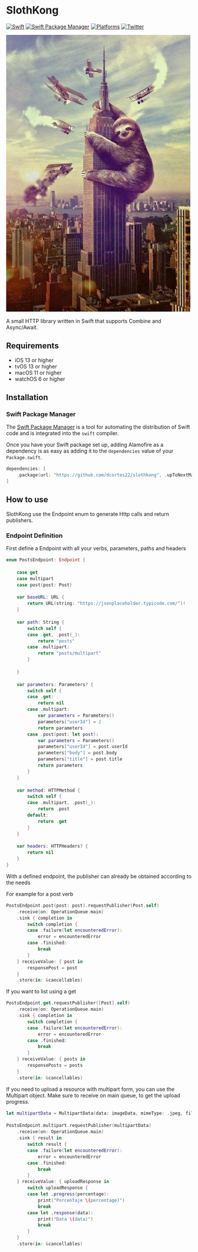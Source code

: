 # SlothKong

[![Swift](https://img.shields.io/badge/Swift-5.3_5.4_5.5-orange?style=flat-square)](https://img.shields.io/badge/Swift-5.3_5.4_5.5-Orange?style=flat-square)
[![Swift Package Manager](https://img.shields.io/badge/Swift_Package_Manager-compatible-orange?style=flat-square)](https://img.shields.io/badge/Swift_Package_Manager-compatible-orange?style=flat-square)
[![Platforms](https://img.shields.io/badge/Platforms-macOS_iOS_tvOS_watchOS-orange?style=flat-square)](https://img.shields.io/badge/Platforms-macOS_iOS_tvOS_watchOS-orange?style=flat-square)
[![Twitter](https://img.shields.io/badge/twitter-@dcortes22-blue.svg?style=flat-square)](https://twitter.com/dcortes22)

![SlothKong](https://raw.githubusercontent.com/dcortes22/slothkong/master/sloth.jpeg)

A small HTTP library written in Swift that supports Combine and Async/Await.

## Requirements

- iOS 13 or higher
- tvOS 13 or higher
- macOS 11 or higher
- watchOS 6 or higher

## Installation

### Swift Package Manager

The [Swift Package Manager](https://swift.org/package-manager/) is a tool for automating the distribution of Swift code and is integrated into the `swift` compiler. 

Once you have your Swift package set up, adding Alamofire as a dependency is as easy as adding it to the `dependencies` value of your `Package.swift`.

```swift
dependencies: [
    .package(url: "https://github.com/dcortes22/slothkong", .upToNextMajor(from: "1.0.0"))
]
```

## How to use

SlothKong use the Endpoint enum to generate Http calls and return publishers.

### Endpoint Definition

First define a Endpoint with all your verbs, parameters, paths and headers

```swift
enum PostsEndpoint: Endpoint {
    
    case get
    case multipart
    case post(post: Post)
    
    var baseURL: URL {
        return URL(string: "https://jsonplaceholder.typicode.com/")!
    }
    
    var path: String {
        switch self {
        case .get, .post(_):
            return "posts"
        case .multipart:
            return "posts/multipart"
        }
        
    }
    
    var parameters: Parameters? {
        switch self {
        case .get:
            return nil
        case .multipart:
            var parameters = Parameters()
            parameters["userId"] = 2
            return parameters
        case .post(post: let post):
            var parameters = Parameters()
            parameters["userId"] = post.userId
            parameters["body"] = post.body
            parameters["title"] = post.title
            return parameters
        }
    }
    
    var method: HTTPMethod {
        switch self {
        case .multipart, .post(_):
            return .post
        default:
            return .get
        }
    }
    
    var headers: HTTPHeaders? {
        return nil
    }
}
```

With a defined endpoint, the publisher can already be obtained according to the needs

For example for a post verb

```swift
PostsEndpoint.post(post: post).requestPublisher(Post.self)
    .receive(on: OperationQueue.main)
    .sink { completion in
        switch completion {
        case .failure(let encounteredError):
            error = encounteredError
        case .finished:
            break
        }
    } receiveValue: { post in
        responsePost = post
    }
    .store(in: &cancellables)
```

If you want to list using a get

```swift
PostsEndpoint.get.requestPublisher([Post].self)
    .receive(on: OperationQueue.main)
    .sink { completion in
        switch completion {
        case .failure(let encounteredError):
            error = encounteredError
        case .finished:
            break
        }
    } receiveValue: { posts in
        responsePosts = posts
    }
    .store(in: &cancellables)
```

If you need to upload a resource with multipart form, you can use the Multipart object. Make sure to receive on main queue, to get the upload progress.

```swift
let multipartData = MultipartData(data: imageData, mimeType: .jpeg, fileName: "test", name: "Test")

PostsEndpoint.multipart.requestPublisher(multipartData)
    .receive(on: OperationQueue.main)
    .sink { result in
        switch result {
        case .failure(let encounteredError):
            error = encounteredError
        case .finished:
            break
        }
    } receiveValue: { uploadResponse in
        switch uploadResponse {
        case let .progress(percentage):
            print("Porcentaje \(percentage)")
            break
        case let .response(data):
            print("Data \(data)")
            break
        }
    }
    .store(in: &cancellables)
```
